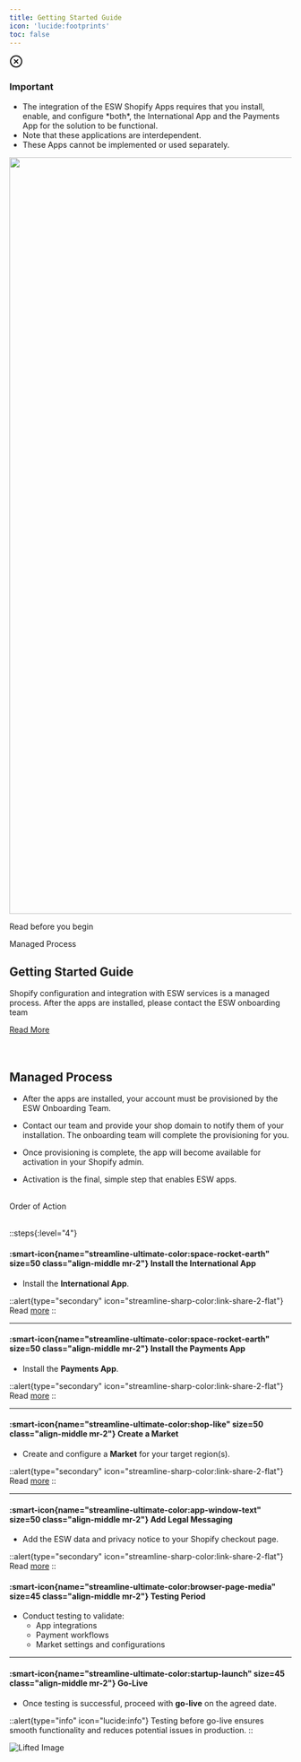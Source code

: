 ```yaml
---
title: Getting Started Guide
icon: 'lucide:footprints'
toc: false
---
```


<div class="justify-center bg-red-50 border border-red-200 text-sm text-red-800 rounded-lg p-4 dark:bg-red-800/10 dark:border-red-900 dark:text-red-500" role="alert" tabindex="-1" aria-labelledby="hs-with-list-label">
  <div class="flex">
    <div class="shrink-0">
      <svg class="shrink-0 size-4 mt-0.5" xmlns="http://www.w3.org/2000/svg" width="24" height="24" viewBox="0 0 24 24" fill="none" stroke="currentColor" stroke-width="2" stroke-linecap="round" stroke-linejoin="round">
        <circle cx="12" cy="12" r="10"></circle>
        <path d="m15 9-6 6"></path>
        <path d="m9 9 6 6"></path>
      </svg>
    </div>
    <div class="ms-4">
      <h3 id="hs-with-list-label" class="text-sm font-semibold">
        Important
      </h3>
      <div class="mt-2 text-sm text-red-700 dark:text-red-400">
        <ul class="list-disc space-y-1 ps-5">
          <li>
            The integration of the ESW Shopify Apps requires that you install, enable, and configure *both*, the International App and the Payments App for the solution to be functional.
          </li>
          <li>
            Note that these applications are interdependent.
          </li>
          <li>
            These Apps cannot be implemented or used separately.
          </li>
        </ul>
      </div>
    </div>
  </div>
</div>

<div class="container mx-auto p-4 md:py-4 md:p-10">
  <div class="relative mx-auto w-full xl:max-w-6xl shadow-lg">
    <!-- Keep layout stable with intrinsic size, but don't force eager/high priority -->
    <img
      src="/e9d97aa0-f187-47e8-ab8a-34c41cc5eac6.webp"
      alt=""
      class="block w-full h-auto"
      width="2400" height="1350"
    />
<!-- Overlay card -->
    <div class="content bg-white/85 dark:bg-gray-900/85 p-2 pt-8 md:p-12 pb-12 lg:max-w-lg w-full lg:absolute lg:top-48 lg:left-2 rounded-lg shadow-lg">
      <div class="flex justify-between font-bold text-sm">
        <p class="text-black dark:text-white">Read before you begin</p>
        <p class="text-black dark:text-gray-300">Managed Process</p>
      </div>
      <h2 class="text-3xl font-semibold mt-4 md:mt-10 text-black dark:text-white">Getting Started Guide</h2>
      <p class="my-3 text-justify font-medium text-black dark:text-white">
        Shopify configuration and integration with ESW services is a managed process. After the apps are installed, please contact the ESW onboarding team
      </p>
      <a href="/shopify/getting-started-guide/getting-started#managed-process"
         class="mt-2 md:mt-5 p-3 px-5 bg-black text-white font-bold text-sm hover:bg-teal-800 inline-block">
        Read More
      </a>
    </div>
  </div>
</div>



<br>
<br>



## Managed Process

- After the apps are installed, your account must be provisioned by the ESW Onboarding Team.

- Contact our team and provide your shop domain to notify them of your installation. The onboarding team will complete the provisioning for you.

- Once provisioning is complete, the app will become available for activation in your Shopify admin.

- Activation is the final, simple step that enables ESW apps.

<br>

<div class="flex my-2 text-sm font-semibold items-center text-primary dark:text-primary-foreground">
  <div class="flex-grow border-t border-primary/30 dark:border-primary/60 h-px mr-3"></div>
  <span class="bg-primary/10 dark:bg-primary/30 text-primary dark:text-primary-foreground shadow-lg rounded-md p-1.5">Order of Action</span>
  <div class="flex-grow border-t border-primary/30 dark:border-primary/60 h-px ml-3"></div>
</div>

<br>

::steps{:level="4"}

#### :smart-icon{name="streamline-ultimate-color:space-rocket-earth" size=50 class="align-middle mr-2"} Install the International App  

- Install the **International App**.

::alert{type="secondary" icon="streamline-sharp-color:link-share-2-flat"}
Read <a href="/shopify/installation/apps#installation" target="_self">more</a>
::

---

#### :smart-icon{name="streamline-ultimate-color:space-rocket-earth" size=50 class="align-middle mr-2"} Install the Payments App  

- Install the **Payments App**.

::alert{type="secondary" icon="streamline-sharp-color:link-share-2-flat"}
Read <a href="/shopify/installation/apps#installation-1" target="_self">more</a>
::

---

#### :smart-icon{name="streamline-ultimate-color:shop-like" size=50 class="align-middle mr-2"} Create a Market

- Create and configure a **Market** for your target region(s).

::alert{type="secondary" icon="streamline-sharp-color:link-share-2-flat"}
Read <a href="/shopify/configuration/configure-new-markets" target="_self">more</a>
::

---

#### :smart-icon{name="streamline-ultimate-color:app-window-text" size=50 class="align-middle mr-2"} Add Legal Messaging

- Add the ESW data and privacy notice to your Shopify checkout page.

::alert{type="secondary" icon="streamline-sharp-color:link-share-2-flat"}
Read <a href="/shopify/configuration/legal-messaging" target="_self">more</a>
::

#### :smart-icon{name="streamline-ultimate-color:browser-page-media" size=45 class="align-middle mr-2"} Testing Period

- Conduct testing to validate:
  - App integrations
  - Payment workflows
  - Market settings and configurations

---

#### :smart-icon{name="streamline-ultimate-color:startup-launch" size=45 class="align-middle mr-2"} Go-Live

- Once testing is successful, proceed with **go-live** on the agreed date.

::alert{type="info" icon="lucide:info"}
Testing before go-live ensures smooth functionality and reduces potential issues in production.
::


![Lifted Image](/mermaid-diagram-2025-08-11-164230.png)
